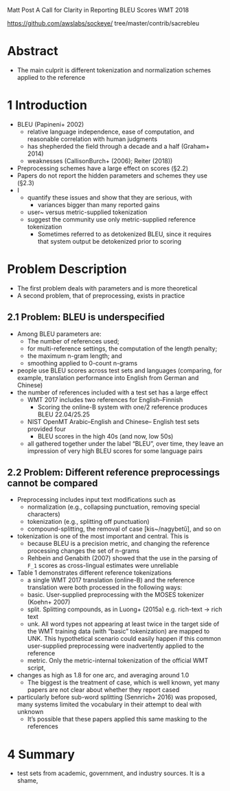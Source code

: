 Matt Post
A Call for Clarity in Reporting BLEU Scores
WMT 2018

https://github.com/awslabs/sockeye/ tree/master/contrib/sacrebleu

# Abstract

* The main culprit is different tokenization and normalization schemes applied
  to the reference

# 1 Introduction

* BLEU (Papineni+ 2002)
  * relative language independence, ease of computation, and
    reasonable correlation with human judgments
  * has shepherded the field through a decade and a half (Graham+ 2014)
  * weaknesses (CallisonBurch+ (2006); Reiter (2018))
* Preprocessing schemes have a large effect on scores (§2.2)
* Papers do not report the hidden parameters and schemes they use (§2.3)
* I
  * quantify these issues and show that they are serious, with
    * variances bigger than many reported gains
  * user~ versus metric-supplied tokenization
  * suggest the community use only metric-supplied reference tokenization
    * Sometimes referred to as detokenized BLEU,
      since it requires that system output be detokenized prior to scoring

# Problem Description

* The first problem deals with parameters and is more theoretical
* A second problem, that of preprocessing, exists in practice

## 2.1 Problem: BLEU is underspecified

* Among BLEU parameters are:
  * The number of references used;
  * for multi-reference settings, the computation of the length penalty;
  * the maximum n-gram length; and
  * smoothing applied to 0-count n-grams
* people use BLEU scores across test sets and languages (comparing, for
  example, translation performance into English from German and Chinese)
* the number of references included with a test set has a large effect
  * WMT 2017 includes two references for English–Finnish
    * Scoring the online-B system with one/2 reference produces BLEU 22.04/25.25
  * NIST OpenMT Arabic–English and Chinese– English test sets provided four
    * BLEU scores in the high 40s (and now, low 50s)
  * all gathered together under the label “BLEU”, over time, they
    leave an impression of very high BLEU scores for some language pairs

## 2.2 Problem: Different reference preprocessings cannot be compared

* Preprocessing includes input text modifications such as
  * normalization (e.g., collapsing punctuation, removing special characters)
  * tokenization (e.g., splitting off punctuation)
  * compound-splitting, the removal of case [kis~/nagybetű], and so on
* tokenization is one of the most important and central. This is
  * because BLEU is a precision metric, and
    changing the reference processing changes the set of n-grams
  * Rehbein and Genabith (2007) showed that the use in the parsing of `F_1`
    scores as cross-lingual estimates were unreliable
* Table 1 demonstrates  different reference tokenizations
  * a single WMT 2017 translation (online-B) and the reference translation
    were both processed in the following ways:
  * basic. User-supplied preprocessing with the MOSES tokenizer (Koehn+ 2007)
  * split. Splitting compounds, as in Luong+ (2015a) e.g. rich-text → rich text
  * unk. All word types not appearing at least twice in the target side of the
    WMT training data (with “basic” tokenization) are mapped to UNK. This
    hypothetical scenario could easily happen if this common user-supplied
    preprocessing were inadvertently applied to the reference
  * metric. Only the metric-internal tokenization of the official WMT script,
* changes as high as 1.8 for one arc, and averaging around 1.0
  * The biggest is the treatment of case, which is well known,
    yet many papers are not clear about whether they report cased
* particularly before sub-word splitting (Sennrich+ 2016) was proposed,
  many systems limited the vocabulary in their attempt to deal with unknown
  * It’s possible that these papers applied this same masking to the references

# 4 Summary

* test sets from academic, government, and industry sources. It is a shame,
